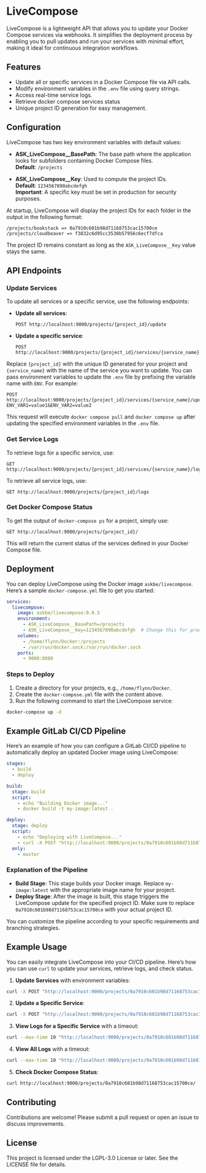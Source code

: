 # LiveCompose

LiveCompose is a lightweight API that allows you to update your Docker Compose services via webhooks. It simplifies the deployment process by enabling you to pull updates and run your services with minimal effort, making it ideal for continuous integration workflows.

## Features

- Update all or specific services in a Docker Compose file via API calls.
- Modify environment variables in the `.env` file using query strings.
- Access real-time service logs.
- Retrieve docker compose services status
- Unique project ID generation for easy management.

## Configuration

LiveCompose has two key environment variables with default values:

- **ASK_LiveCompose__BasePath**: The base path where the application looks for subfolders containing Docker Compose files.  
  **Default**: `/projects`

- **ASK_LiveCompose__Key**: Used to compute the project IDs.  
  **Default**: `1234567890abcdefgh`  
  **Important**: A specific key must be set in production for security purposes.

At startup, LiveCompose will display the project IDs for each folder in the output in the following format:

```
/projects/bookstack => 0a7910c601b98d71168753cac15700ce
/projects/cloudbeaver => f3832c6d95cc3530b57956c6ecf7dfca
```

The project ID remains constant as long as the `ASK_LiveCompose__Key` value stays the same.

## API Endpoints

### Update Services

To update all services or a specific service, use the following endpoints:

- **Update all services**:
    ```
    POST http://localhost:9000/projects/{project_id}/update
    ```

- **Update a specific service**:
    ```
    POST http://localhost:9000/projects/{project_id}/services/{service_name}/update
    ```

Replace `{project_id}` with the unique ID generated for your project and `{service_name}` with the name of the service you want to update. You can pass environment variables to update the `.env` file by prefixing the variable name with `ENV`. For example:

```
POST http://localhost:9000/projects/{project_id}/services/{service_name}/update?ENV_VAR1=value1&ENV_VAR2=value2
```

This request will execute `docker compose pull` and `docker compose up` after updating the specified environment variables in the `.env` file.

### Get Service Logs

To retrieve logs for a specific service, use:

```
GET http://localhost:9000/projects/{project_id}/services/{service_name}/logs
```

To retrieve all service logs, use:

```
GET http://localhost:9000/projects/{project_id}/logs
```

### Get Docker Compose Status

To get the output of `docker-compose ps` for a project, simply use:

```
GET http://localhost:9000/projects/{project_id}/
```

This will return the current status of the services defined in your Docker Compose file.

## Deployment

You can deploy LiveCompose using the Docker image `askbe/livecompose`. Here’s a sample `docker-compose.yml` file to get you started:

```yaml
services:
  livecompose:
    image: askbe/livecompose:0.0.3
    environment:
      - ASK_LiveCompose__BasePath=/projects
      - ASK_LiveCompose__Key=1234567890abcdefgh  # Change this for production
    volumes:
      - /home/flynn/Docker:/projects
      - /var/run/docker.sock:/var/run/docker.sock
    ports:
      - 9000:8080
```

### Steps to Deploy

1. Create a directory for your projects, e.g., `/home/flynn/Docker`.
2. Create the `docker-compose.yml` file with the content above.
3. Run the following command to start the LiveCompose service:

```bash
docker-compose up -d
```

## Example GitLab CI/CD Pipeline

Here’s an example of how you can configure a GitLab CI/CD pipeline to automatically deploy an updated Docker image using LiveCompose:

```yaml
stages:
  - build
  - deploy

build:
  stage: build
  script:
    - echo "Building Docker image..."
    - docker build -t my-image:latest .

deploy:
  stage: deploy
  script:
    - echo "Deploying with LiveCompose..."
    - curl -X POST "http://localhost:9000/projects/0a7910c601b98d71168753cac15700ce/update"
  only:
    - master
```

### Explanation of the Pipeline

- **Build Stage**: This stage builds your Docker image. Replace `my-image:latest` with the appropriate image name for your project.
- **Deploy Stage**: After the image is built, this stage triggers the LiveCompose update for the specified project ID. Make sure to replace `0a7910c601b98d71168753cac15700ce` with your actual project ID.

You can customize the pipeline according to your specific requirements and branching strategies.

## Example Usage

You can easily integrate LiveCompose into your CI/CD pipeline. Here’s how you can use `curl` to update your services, retrieve logs, and check status.

1. **Update Services** with environment variables:

```bash
curl -X POST "http://localhost:9000/projects/0a7910c601b98d71168753cac15700ce/update?ENV_VAR1=value1&ENV_VAR2=value2"
```

2. **Update a Specific Service**:

```bash
curl -X POST "http://localhost:9000/projects/0a7910c601b98d71168753cac15700ce/services/service_name/update"
```

3. **View Logs for a Specific Service** with a timeout:

```bash
curl --max-time 10 "http://localhost:9000/projects/0a7910c601b98d71168753cac15700ce/services/service_name/logs"
```

4. **View All Logs** with a timeout:

```bash
curl --max-time 10 "http://localhost:9000/projects/0a7910c601b98d71168753cac15700ce/logs"
```

5. **Check Docker Compose Status**:

```bash
curl http://localhost:9000/projects/0a7910c601b98d71168753cac15700ce/
```

## Contributing

Contributions are welcome! Please submit a pull request or open an issue to discuss improvements.

## License

This project is licensed under the LGPL-3.0 License or later. See the LICENSE file for details.